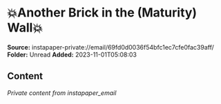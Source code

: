 # 💥Another Brick in the (Maturity) Wall💥

**Source:** instapaper-private://email/69fd0d0036f54bfc1ec7cfe0fac39aff/
**Folder:** Unread
**Added:** 2023-11-01T05:08:03




## Content
*Private content from instapaper_email*
